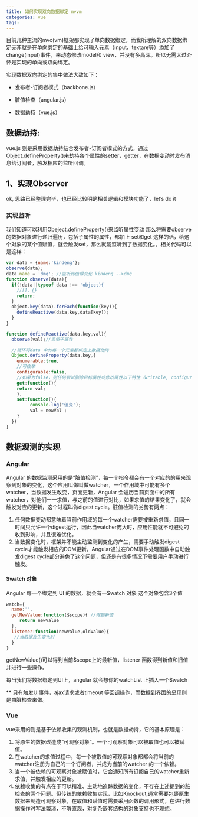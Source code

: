 ```yaml
---
title: 如何实现双向数据绑定 mvvm
categories: vue
tags:
---
```


目前几种主流的mvc(vm)框架都实现了单向数据绑定，而我所理解的双向数据绑定无非就是在单向绑定的基础上给可输入元素（input、textare等）添加了change(input)事件，来动态修改model和 view，并没有多高深。所以无需太过介怀是实现的单向或双向绑定。
<!--more-->

实现数据双向绑定的集中做法大致如下：

- 发布者-订阅者模式（backbone.js）

- 脏值检查（angular.js）

- 数据劫持（vue.js）

## 数据劫持:

vue.js 则是采用数据劫持结合发布者-订阅者模式的方式，通过Object.defineProperty()来劫持各个属性的setter，getter，在数据变动时发布消息给订阅者，触发相应的监听回调。

## 1、实现Observer
ok, 思路已经整理完毕，也已经比较明确相关逻辑和模块功能了，let’s do it
### 实现监听
我们知道可以利用Obeject.defineProperty()来监听属性变动
那么将需要observe的数据对象进行递归遍历，包括子属性的属性，都加上 set和get
这样的话，给这个对象的某个值赋值，就会触发set，那么就能监听到了数据变化。。相关代码可以是这样：
```javascript
var data = {name:'kindeng'};
observe(data);
data.name = 'dmq'; //监听到值得变化 kindeng -->dmq
function observe(data){
  if(!data||typeof data !== 'object){  
    //[]、{}
    return;
  }
  object.key(data).forEach(function(key)){
    defineReactive(data,key,data[key]);
  }
}

function defineReactive(data,key,val){
  observe(val);//监听子属性

  //循环将data 中的每一个元素都绑定上数据劫持
  Object.defineProperty(data,key,{
    enumerable:true,
    //可枚举
    configurable:false,
    //如果为false，则任何尝试删除目标属性或修改属性以下特性（writable, configurable, enumerable）的行为将被无效化
    get:function(){
    return val;
    },
    set:function(){
         console.log('值变');
         val = newVal ;
    }
  })
}
```
## 数据观测的实现

### Angular 

Angular 的数据监测采用的是“脏值检测”，每一个指令都会有一个对应的的用来观察到对象的变化，这个应用叫做叫做watcher，一个作用域中可能有多个watcher，当数据发生改变，页面更新，Angular 会遍历当前页面中的所有watcher，对他们一一求值，与之前的值进行对比，如果求值的结果变化了，就会触发对应的更新，这个过程叫做digest cycle。脏值检测的劣势有两点：

1. 任何数据变动都意味着当前作用域的每一个watcher需要被重新求值，且同一时间只允许一个digest运行，因此当watcher庞大时，应用性能就不可避免的收到影响，并且很难优化。
2. 当数据变化时，框架并不能主动监测到变化的产生，需要手动触发digest cycle才能触发相应的DOM更新。Angular通过在DOM事件处理函数中自动触发digest cycle部分避免了这个问题，但还是有很多情况下需要用户手动进行触发。

#### $watch 对象
Angular 每一个绑定到 UI 的数据，就会有一$watch 对象
这个对象包含3个值

```javascript
watch={
  name:'',
  getNewValue:function($scope){ //得到新值
     return newValue
  },
  listener:function(newValue,oldValue){
   //当数据发生变化时
  }
}
```
getNewValue()可以得到当前$scope上的最新值，listener 函数得到新值和旧值并进行一些操作。

每当我们将数据绑定到UI上，angular 就会想你的watchList 上插入一个$watch 

** 只有触发UI事件，ajax请求或者timeout 等回调操作，而数据到界面的呈现则是由脏检查来做。

### Vue
vue采用的则是基于依赖收集的观测机制，也就是数据劫持，它的基本原理是：
1. 将原生的数据改造成“可观察对象”。一个可观察对象可以被取值也可以被赋值。
2. 在watcher的求值过程中，每一个被取值的可观察对象都都会将当前的watcher注册为自己的一个订阅者，并成为当前的watcher 的一个依赖。
3. 当一个被依赖的可观察对象被赋值时，它会通知所有订阅自己的watcher重新求值，并触发相应的更新。
4. 依赖收集的有点在于可以精准、主动地追踪数据的变化，不存在上述提到的脏检查的两个问题。但传统的依赖收集实现，比如Knockout,通常需要包裹原生数据来制造可观察对象，在取值和赋值时需要采用函数的调用形式，在进行数据操作时写法繁琐，不够直观，对复杂嵌套结构的对象支持也不理想。
